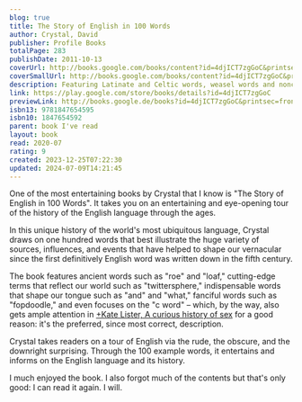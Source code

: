 ```yaml
---  
blog: true  
title: The Story of English in 100 Words  
author: Crystal, David  
publisher: Profile Books  
totalPage: 283  
publishDate: 2011-10-13  
coverUrl: http://books.google.com/books/content?id=4djICT7zgGoC&printsec=frontcover&img=1&zoom=1&edge=curl&source=gbs_api  
coverSmallUrl: http://books.google.com/books/content?id=4djICT7zgGoC&printsec=frontcover&img=1&zoom=5&edge=curl&source=gbs_api  
description: Featuring Latinate and Celtic words, weasel words and nonce-words, ancient words ('loaf') to cutting edge ('twittersphere') and spanning the indispensable words that shape our tongue ('and', 'what') to the more fanciful ('fopdoodle'), Crystal takes us along the winding byways of language via the rude, the obscure and the downright surprising. In this unique new history of the world's most ubiquitous language, linguistics expert David Crystal draws on words that best illustrate the huge variety of sources, influences and events that have helped to shape our vernacular since the first definitively English word was written down in the fifth century ('roe', in case you are wondering).  
link: https://play.google.com/store/books/details?id=4djICT7zgGoC  
previewLink: http://books.google.de/books?id=4djICT7zgGoC&printsec=frontcover&dq=david+crystal&hl=&as_pt=BOOKS&cd=35&source=gbs_api  
isbn13: 9781847654595  
isbn10: 1847654592  
parent: book I've read  
layout: book  
read: 2020-07  
rating: 9  
created: 2023-12-25T07:22:30  
updated: 2024-07-09T14:21:45  
---  
```

  
One of the most entertaining books by Crystal that I know is "The Story of English in 100 Words". It takes you on an entertaining and eye-opening tour of the history of the English language through the ages.  
  
In this unique history of the world's most ubiquitous language, Crystal draws on one hundred words that best illustrate the huge variety of sources, influences, and events that have helped to shape our vernacular since the first definitively English word was written down in the fifth century.   
  
The book features ancient words such as "roe" and "loaf," cutting-edge terms that reflect our world such as "twittersphere," indispensable words that shape our tongue such as "and" and "what," fanciful words such as "fopdoodle," and even focuses on the "c word" – which, by the way, also gets ample attention in [+Kate Lister, A curious history of sex](+Kate%20Lister,%20A%20curious%20history%20of%20sex.md) for a good reason: it's the preferred, since most correct, description.  
  
Crystal takes readers on a tour of English via the rude, the obscure, and the downright surprising. Through the 100 example words, it entertains and informs on the English language and its history.  
  
I much enjoyed the book. I also forgot much of the contents but that's only good: I can read it again. I will.